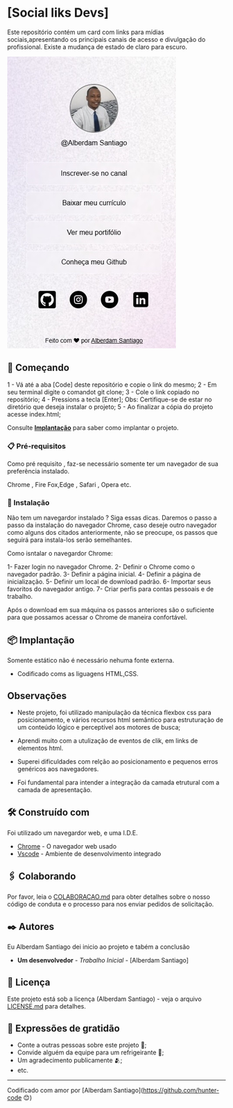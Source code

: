 # [Social liks Devs]

Este repositório contém um card com links para mídias sociais,apresentando os principais canais de acesso e divulgação do profissional. Existe a mudança de estado de claro para escuro.

<img src="./assets/dev.jpeg" alt="Imagen do desenvolvedor">

## 🚀 Começando

1 - Vá até a aba [Code] deste repositório e copie o link do mesmo;
2 - Em seu terminal digite o comandot git clone;
3 - Cole o link copiado no repositório;
4 - Pressions a tecla [Enter];
Obs: Certifique-se de estar no diretório que deseja instalar o projeto;
5 - Ao finalizar a cópia do projeto acesse index.html;

Consulte **[Implantação](#-implanta%C3%A7%C3%A3o)** para saber como implantar o projeto.

### 📋 Pré-requisitos

Como pré requisito , faz-se necessário somente ter um navegador de sua preferência instalado.

Chrome , Fire Fox,Edge , Safari , Opera etc.

### 🔧 Instalação

Não tem um navegardor instalado ? Siga essas dicas. Daremos o passo a passo da instalação do navegador Chrome, caso deseje outro navegador como alguns dos citados anteriormente, não se preocupe, os passos que seguirá para instala-los serão semelhantes.

Como isntalar o navegardor Chrome:

1- Fazer login no navegador Chrome.
2- Definir o Chrome como o navegador padrão.
3- Definir a página inicial.
4- Definir a página de inicialização.
5- Definir um local de download padrão.
6- Importar seus favoritos do navegador antigo.
7- Criar perfis para contas pessoais e de trabalho.

Após o download em sua máquina os passos anteriores são o suficiente para que possamos acessar o Chrome de maneira confortável.

## 📦 Implantação

Somente estático não é necessário nehuma fonte externa.

- Codificado coms as liguagens HTML,CSS.

## Observações

- Neste projeto, foi utilizado manipulação da técnica flexbox css para posicionamento, e vários recursos html semântico para estruturação de um conteúdo lógico e perceptível aos motores de busca;

- Aprendi muito com a utulização de eventos de clik, em links de elementos html.

- Superei dificuldades com relção ao posicionamento e pequenos erros genéricos aos navegadores.

- Foi fundamental para intender a integração da camada etrutural com a camada de apresentação.

## 🛠️ Construído com

Foi utilizado um navegardor web, e uma I.D.E.

- [Chrome](https://www.google.com/chrome/) - O navegador web usado
- [Vscode](https://code.visualstudio.com/download) - Ambiente de desenvolvimento integrado

## 🖇️ Colaborando

Por favor, leia o [COLABORACAO.md](https://gist.github.com/usuario/linkParaInfoSobreContribuicoes) para obter detalhes sobre o nosso código de conduta e o processo para nos enviar pedidos de solicitação.

## ✒️ Autores

Eu Alberdam Santiago dei inicio ao projeto e tabém a conclusão

- **Um desenvolvedor** - _Trabalho Inicial_ - [Alberdam Santiago]

## 📄 Licença

Este projeto está sob a licença (Alberdam Santiago) - veja o arquivo [LICENSE.md](https://github.com/usuario/projeto/licenca) para detalhes.

## 🎁 Expressões de gratidão

- Conte a outras pessoas sobre este projeto 📢;
- Convide alguém da equipe para um refrigeirante 🥤;
- Um agradecimento publicamente 🫂;
- etc.

---

Codificado com amor por [Alberdam Santiago](https://github.com/hunter-code 😊)

